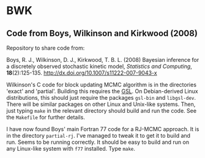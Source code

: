# BWK

## Code from Boys, Wilkinson and Kirkwood (2008)

Repository to share code from:

Boys, R. J., Wilkinson, D. J., Kirkwood, T. B. L. (2008) Bayesian inference for a discretely observed stochastic kinetic model, *Statistics and Computing*, **18**(2):125-135. http://dx.doi.org/10.1007/s11222-007-9043-x

Wilkinson's C code for block updating MCMC algorithm is in the directories 'exact' and 'partial'. Building this requires the [GSL](https://www.gnu.org/software/gsl/). On Debian-derived Linux distributions, this should just require the packages `gsl-bin` and `libgsl-dev`. There will be similar packages on other Linux and Unix-like systems. Then, just typing `make` in the relevant directory should build and run the code. See the `Makefile` for further details.

I have now found Boys' main Fortran 77 code for a RJ-MCMC approach. It is in the directory `partial-rj`. I've managed to tweak it to get it to build and run. Seems to be running correctly. It should be easy to build and run on any Linux-like system with `f77` installed. Type `make`.


